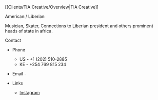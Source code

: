 [[Clients/TIA Creative/Overview|TIA Creative]]

American / Liberian

Musician, Skater, Connections to Liberian president and others prominent heads of state in africa. 

Contact 
- Phone 
    - US -  +1 (202) 510-2885
    - KE - +254 769 815 234

- Email - 


- Links 
    - [Instagram](https://www.instagram.com/moeazy/)
    
